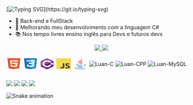 [![Typing SVG](https://readme-typing-svg.herokuapp.com/?color=169c7b&size=42&center=true&vCenter=true&width=1150&lines=Hello+there!!+👋🏼;+My+name's+Luã+Lafayete;Software+Engineering+👨🏼‍💻;Welcome!😊;)](https://git.io/typing-svg)

- 🔭 Back-end e FullStack
- 🌱 Melhorando meu desenvolvimento com a linguagem C#
- 📚 Nos tempo livres ensino inglês para Devs e futuros devs

<div align="center">
  <a href="https://github.com/luanlafayete">
  <img height="180em" src="https://github-readme-stats.vercel.app/api?username=luanlafayete&show_icons=true&theme=dark&include_all_commits=true&count_private=true"/>
  <img height="180em" src="https://github-readme-stats.vercel.app/api/top-langs/?username=luanlafayete&layout=compact&langs_count=7&theme=dark"/>
  </a>
</div>

<div style="display: inline_block"><br> 
  <img align="center" alt="Luan-HTML" height="30" width="40" src="https://raw.githubusercontent.com/devicons/devicon/master/icons/html5/html5-original.svg">
  <img align="center" alt="Luan-CSS" height="30" width="40" src="https://raw.githubusercontent.com/devicons/devicon/master/icons/css3/css3-original.svg">
  <img align="center" alt="Luan-Csharp" height="30" width="40" src="https://raw.githubusercontent.com/devicons/devicon/master/icons/csharp/csharp-original.svg"> 
  <img align="center" alt="Luan-JavaScript" height="30" width="40" src="https://raw.githubusercontent.com/devicons/devicon/master/icons/javascript/javascript-original.svg"> 
  <img align="center" alt="Luan-Java" height="30" width="40" src="https://raw.githubusercontent.com/devicons/devicon/master/icons/java/java-original.svg">  
  <img align="center" alt="Luan-C" height="30"  src="https://cdn.jsdelivr.net/gh/devicons/devicon/icons/c/c-original.svg" />
  <img align="center" alt="Luan-CPP" height="30" src="https://cdn.jsdelivr.net/gh/devicons/devicon/icons/cplusplus/cplusplus-original.svg" />
  <img align="center" alt="Luan-MySQL" height="30" src="https://cdn.jsdelivr.net/gh/devicons/devicon/icons/mysql/mysql-original-wordmark.svg" /> 
</div>

##

<div> 
  <a href="https://www.instagram.com/luanlafayete" target="_blank"><img src="https://img.shields.io/badge/-Instagram-%23E4405F?style=for-the-badge&logo=instagram&logoColor=white" target="_blank"></a>
 	<a href="https://www.twitch.tv/lulafayete" target="_blank"><img src="https://img.shields.io/badge/Twitch-9146FF?style=for-the-badge&logo=twitch&logoColor=white" target="_blank"></a> 
  <a href = "mailto:luanlafayete@gmail.com"><img src="https://img.shields.io/badge/-Gmail-%23333?style=for-the-badge&logo=gmail&logoColor=white" target="_blank"></a>
  <a href="https://www.linkedin.com/in/lu%C3%A3-lafayete-salgado-42467a42/" target="_blank"><img src="https://img.shields.io/badge/-LinkedIn-%230077B5?style=for-the-badge&logo=linkedin&logoColor=white" target="_blank"></a> 
 
  ![Snake animation](https://github.com/luanlafayete/luanlafayete/blob/output/github-contribution-grid-snake.svg)
 
</div>
